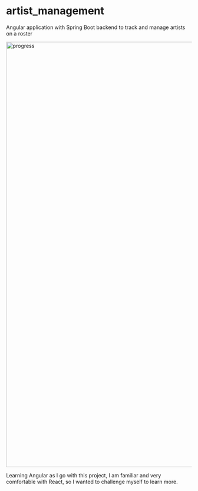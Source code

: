 # artist_management
Angular application with Spring Boot backend to track and manage artists on a roster

<img width="1150" alt="progress" src="https://user-images.githubusercontent.com/42220778/176038401-9ee1c314-02e1-47da-ae0d-95fafb1ccdec.png">

Learning Angular as I go with this project, I am familiar and very comfortable with React, so I wanted to challenge myself to learn more.
